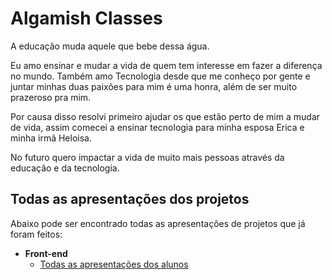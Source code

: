 # Algamish Classes

A educação muda aquele que bebe dessa água.

Eu amo ensinar e mudar a vida de quem tem interesse em fazer a diferença no mundo. Também amo Tecnologia desde que me conheço por gente e juntar minhas duas paixões para mim é uma honra, além de ser muito prazeroso pra mim.

Por causa disso resolvi primeiro ajudar os que estão perto de mim a mudar de vida, assim comecei a ensinar tecnologia para minha esposa Erica e minha irmã Heloisa.

No futuro quero impactar a vida de muito mais pessoas através da educação e da tecnologia.

## Todas as apresentações dos projetos

Abaixo pode ser encontrado todas as apresentações de projetos que já foram feitos:

* **Front-end**
    * [Todas as apresentações dos alunos][front-end-presentations]

[//]: # (These are reference links used in the body of this note and get stripped out when the markdown processor does its job. There is no need to format nicely because it shouldn't be seen.)

[front-end-presentations]: <presentations/front-end/README.md>
